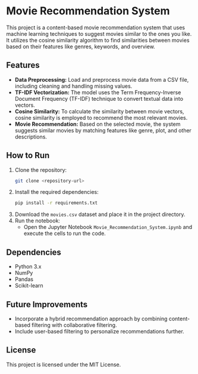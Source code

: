 # Movie Recommendation System
This project is a content-based movie recommendation system that uses machine learning techniques to suggest movies similar to the ones you like. It utilizes the cosine similarity algorithm to find similarities between movies based on their features like genres, keywords, and overview.

## Features
- **Data Preprocessing:** Load and preprocess movie data from a CSV file, including cleaning and handling missing values.
- **TF-IDF Vectorization:** The model uses the Term Frequency-Inverse Document Frequency (TF-IDF) technique to convert textual data into vectors.
- **Cosine Similarity:** To calculate the similarity between movie vectors, cosine similarity is employed to recommend the most relevant movies.
- **Movie Recommendation:** Based on the selected movie, the system suggests similar movies by matching features like genre, plot, and other descriptions.

## How to Run
1. Clone the repository:
    ```bash
    git clone <repository-url>
    ```
2. Install the required dependencies:
    ```bash
    pip install -r requirements.txt
    ```
3. Download the `movies.csv` dataset and place it in the project directory.
4. Run the notebook:
    - Open the Jupyter Notebook `Movie_Recommendation_System.ipynb` and execute the cells to run the code.
    
## Dependencies
- Python 3.x
- NumPy
- Pandas
- Scikit-learn

## Future Improvements
- Incorporate a hybrid recommendation approach by combining content-based filtering with collaborative filtering.
- Include user-based filtering to personalize recommendations further.

## License
This project is licensed under the MIT License.
